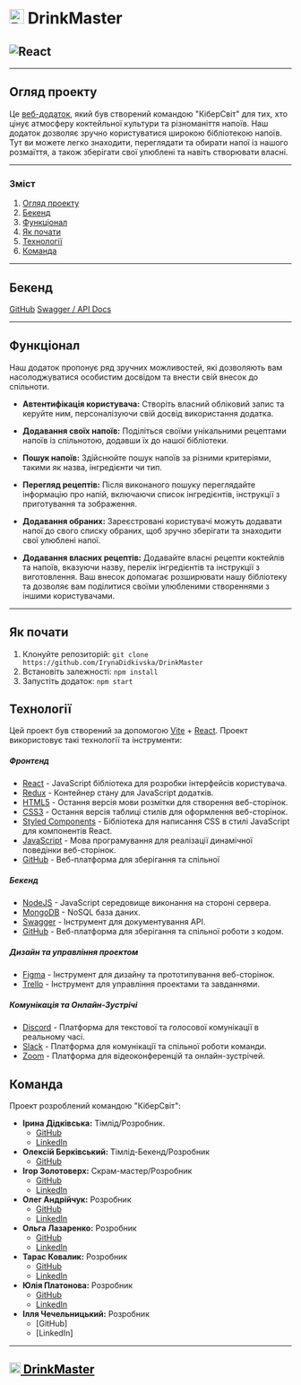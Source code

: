 # <img src="./public/logo.png" width="26" alt="React"> DrinkMaster

## <img src="./public/DrinkMaster.png" alt="React">

---

## Огляд проекту

Це [веб-додаток](https://drink-master-project.vercel.app/signin), який був
створений командою "КіберСвіт" для тих, хто цінує атмосферу коктейльної культури
та різноманіття напоїв. Наш додаток дозволяє зручно користуватися широкою
бібліотекою напоїв. Тут ви можете легко знаходити, переглядати та обирати напої
із нашого розмаїття, а також зберігати свої улюблені та навіть створювати
власні.

---

### Зміст

1. [Огляд проекту](#огляд-проекту)
2. [Бекенд](#бекенд)
3. [Функціонал](#функціонал)
4. [Як почати](#як-почати)
5. [Технології](#технології)
6. [Команда](#команда)

---

## Бекенд

[GitHub](https://github.com/BerkovskiiAlex/Drink-master-project-backend)
[Swagger / API Docs](https://drink-master-service.onrender.com/api-docs/)

---

## Функціонал

Наш додаток пропонує ряд зручних можливостей, які дозволяють вам насолоджуватися
особистим досвідом та внести свій внесок до спільноти.

- **Автентифікація користувача:** Створіть власний обліковий запис та керуйте
  ним, персоналізуючи свій досвід використання додатка.

- **Додавання своїх напоїв:** Поділіться своїми унікальними рецептами напоїв із
  спільнотою, додавши їх до нашої бібліотеки.

- **Пошук напоїв:** Здійснюйте пошук напоїв за різними критеріями, такими як
  назва, інгредієнти чи тип.

- **Перегляд рецептів:** Після виконаного пошуку переглядайте інформацію про
  напій, включаючи список інгредієнтів, інструкції з приготування та зображення.

- **Додавання обраних:** Зареєстровані користувачі можуть додавати напої до
  свого списку обраних, щоб зручно зберігати та знаходити свої улюблені напої.

- **Додавання власних рецептів:** Додавайте власні рецепти коктейлів та напоїв,
  вказуючи назву, перелік інгредієнтів та інструкції з виготовлення. Ваш внесок
  допомагає розширювати нашу бібліотеку та дозволяє вам поділитися своїми
  улюбленими створеннями з іншими користувачами.

---

## Як почати

1. Клонуйте репозиторій:
   `git clone https://github.com/IrynaDidkivska/DrinkMaster`
2. Встановіть залежності: `npm install`
3. Запустіть додаток: `npm start`

## Технології

Цей проект був створений за допомогою [Vite](https://vitejs.dev/) +
[React](https://reactjs.org/). Проект використовує такі технології та
інструменти:

##### Фронтенд

- [React](https://reactjs.org/) - JavaScript бібліотека для розробки інтерфейсів
  користувача.
- [Redux](https://redux.js.org/) - Контейнер стану для JavaScript додатків.
- [HTML5](https://developer.mozilla.org/en-US/docs/Web/Guide/HTML/HTML5) -
  Остання версія мови розмітки для створення веб-сторінок.
- [CSS3](https://developer.mozilla.org/en-US/docs/Archive/CSS3) - Остання версія
  таблиці стилів для оформлення веб-сторінок.
- [Styled Components](https://styled-components.com/) - Бібліотека для написання
  CSS в стилі JavaScript для компонентів React.
- [JavaScript](https://developer.mozilla.org/en-US/docs/Web/JavaScript) - Мова
  програмування для реалізації динамічної поведінки веб-сторінок.
- [GitHub](https://github.com/) - Веб-платформа для зберігання та спільної

##### Бекенд

- [NodeJS](https://nodejs.org/) - JavaScript середовище виконання на стороні
  сервера.
- [MongoDB](https://www.mongodb.com/) - NoSQL база даних.
- [Swagger](https://swagger.io/) - Інструмент для документування API.
- [GitHub](https://github.com/) - Веб-платформа для зберігання та спільної
  роботи з кодом.

##### Дизайн та управління проектом

- [Figma](https://www.figma.com/) - Інструмент для дизайну та прототипування
  веб-сторінок.
- [Trello](https://trello.com/) - Інструмент для управління проектами та
  завданнями.

##### Комунікація та Онлайн-Зустрічі

- [Discord](https://discord.com/) - Платформа для текстової та голосової
  комунікації в реальному часі.
- [Slack](https://slack.com/) - Платформа для комунікації та спільної роботи
  команди.
- [Zoom](https://zoom.us/) - Платформа для відеоконференцій та онлайн-зустрічей.

## Команда

Проект розроблений командою "КіберСвіт":

- **Ірина Дідківська:** Тімлід/Розробник.
  - [GitHub](https://github.com/IrynaDidkivska)
  - [LinkedIn](https://www.linkedin.com/in/iryna-didkivska/)
- **Олексій Берківський:** Тімлід-Бекенд/Розробник
  - [GitHub](https://github.com/BerkovskiiAlex)
- **Ігор Золотоверх:** Скрам-мастер/Розробник
  - [GitHub](https://github.com/IhorZolot)
  - [LinkedIn](www.linkedin.com/in/ihor-zolotoverkh)
- **Олег Андрійчук:** Розробник
  - [GitHub](https://github.com/OAndrijchuk)
  - [LinkedIn](https://www.linkedin.com/in/oleh-andrijchuk/)
- **Ольга Лазаренко:** Розробник
  - [GitHub](https://github.com/Olga-Olga)
  - [LinkedIn](https://www.linkedin.com/in/olga-lazarenko-1161482a/)
- **Тарас Ковалик:** Розробник
  - [GitHub](https://github.com/tarik2454)
  - [LinkedIn](https://www.linkedin.com/in/taras-kovalyk/)
- **Юлія Платонова:** Розробник
  - [GitHub](https://github.com/YuliiaSliepchenko)
  - [LinkedIn](www.linkedin.com/in/yuliia-platonova-7189b8273)
- **Ілля Чечельницький:** Розробник
  - [GitHub]
  - [LinkedIn]

---

## [<img src="./public/logo.png" width="20" alt="React"> <span style="color: black;">DrinkMaster</span>](https://drink-master-project.vercel.app/signin)

